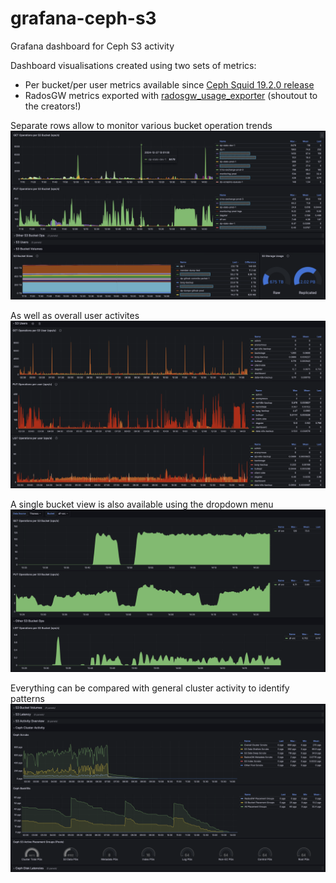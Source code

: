 # grafana-ceph-s3
Grafana dashboard for Ceph S3 activity

Dashboard visualisations created using two sets of metrics:
- Per bucket/per user metrics available since [Ceph Squid 19.2.0 release](https://docs.ceph.com/en/latest/releases/squid/#monitoring)
- RadosGW metrics exported with [radosgw_usage_exporter](https://github.com/blemmenes/radosgw_usage_exporter) (shoutout to the creators!)


Separate rows allow to monitor various bucket operation trends
![Here](https://github.com/laimis9133/grafana-ceph-s3/blob/main/previews/example1.png?raw=true)

As well as overall user activites
![Here](https://github.com/laimis9133/grafana-ceph-s3/blob/main/previews/example3.png?raw=true)

A single bucket view is also available using the dropdown menu
![Here](https://github.com/laimis9133/grafana-ceph-s3/blob/main/previews/example4.png?raw=true)

Everything can be compared with general cluster activity to identify patterns
![Here](https://github.com/laimis9133/grafana-ceph-s3/blob/main/previews/example2.png?raw=true)

